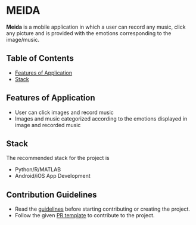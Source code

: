 # MEIDA

**Meida** is a mobile application in which a user can record any music, click any picture 
and is provided with the emotions corresponding to the image/music.

## Table of Contents
* [Features of Application](#features-of-application)
* [Stack](#stack)

## Features of Application
* User can click images and record music
* Images and music categorized according to the emotions displayed in image and recorded music

## Stack
The recommended stack for the project is
* Python/R/MATLAB
* Android/iOS App Development

## Contribution Guidelines
* Read the [guidelines](./CONTRIBUTORS.md) before starting contributing or creating the project.
* Follow the given [PR template](./PULL_REQUEST_TEMPLATE.md) to contribute to the project.
